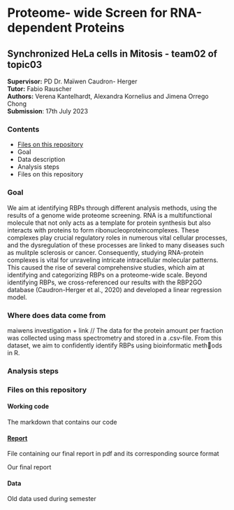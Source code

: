# Proteome- wide Screen for RNA-dependent Proteins
## Synchronized HeLa cells in Mitosis - team02 of topic03 
**Supervisor:** PD Dr. Maïwen Caudron- Herger \
**Tutor:** Fabio Rauscher \
**Authors:** Verena Kantelhardt, Alexandra Kornelius and Jimena Orrego Chong \
**Submission**: 17th July 2023

### Contents 
- [Files on this repository](#Files-on-this-repository)
- Goal
- Data description
- Analysis steps
- Files on this repository

### Goal
We aim at identifying RBPs through different analysis methods, using the results of a genome wide proteome screening. RNA is a multifunctional molecule that not only acts as a template for protein synthesis but also interacts with proteins to form ribonucleoproteincomplexes. These complexes play crucial regulatory roles in numerous vital cellular processes, and the dysregulation of these processes are linked to many diseases such as mulitple sclerosis or cancer. Consequently, studying RNA-protein complexes is vital for unraveling intricate intracellular molecular patterns. This caused the rise of several comprehensive studies, which aim at identifying and categorizing RBPs on a proteome-wide scale. Beyond identifying RBPs, we cross-referenced our results with the RBP2GO database (Caudron-Herger et al., 2020) and developed a linear regression model.

### Where does data come from 
maiwens investigation + link //
The data for the protein amount per fraction was collected using mass spectrometry and stored in a .csv-file. From this dataset, we aim to confidently identify RBPs using bioinformatic methods in R. 

### Analysis steps

### Files on this repository

  #### Working code
The markdown that contains our code
  #### [Report](https://github.com/datascience-mobi-2023/topic03_team02/tree/main/Report)
File containing our final report in pdf and its corresponding source format
  
Our final report
  #### Data
Old data used during semester

